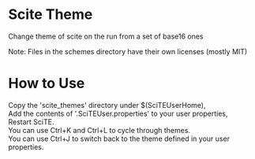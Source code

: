 # Scite Theme
Change theme of scite on the run from a set of base16 ones  

Note: Files in the schemes directory have their own licenses (mostly MIT)

# How to Use
Copy the 'scite_themes' directory under $(SciTEUserHome),  
Add the contents of '.SciTEUser.properties' to your user properties,  
Restart SciTE.  
You can use Ctrl+K and Ctrl+L to cycle through themes.  
You can use Ctrl+J to switch back to the theme defined in your user properties.  


